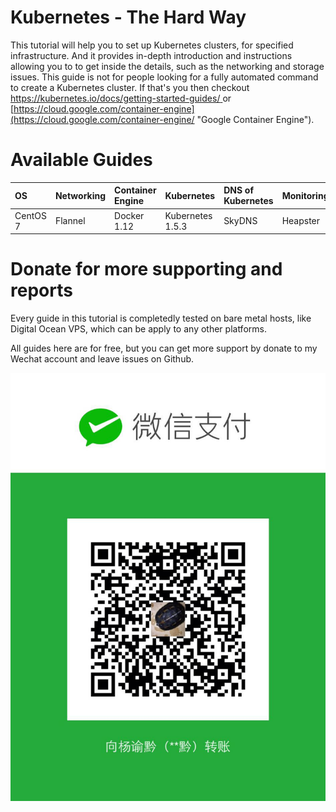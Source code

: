 # Kubernetes - The Hard Way

This tutorial will help you to set up Kubernetes clusters, for specified infrastructure. And it provides in-depth introduction and instructions allowing you to to get inside the details, such as the networking and storage issues. This guide is not for people looking for a fully automated command to create a Kubernetes cluster. If that's you then checkout [https://kubernetes.io/docs/getting-started-guides/ ](https://kubernetes.io/docs/getting-started-guides/ "Getting Started Guides")or [https://cloud.google.com/container-engine](https://cloud.google.com/container-engine/ "Google Container Engine").

# Available Guides

| OS | Networking | Container Engine | Kubernetes | DNS of Kubernetes | Monitoring | Guide |
| :--- | :--- | :--- | :--- | :--- | :--- | :--- |
| CentOS 7 | Flannel | Docker 1.12 | Kubernetes 1.5.3 | SkyDNS | Heapster | [guide\_01.md](/guide_01.md.md "Guide 01") |

# Donate for more supporting and reports

Every guide in this tutorial is completedly tested on bare metal hosts, like Digital Ocean VPS, which can be apply to any other platforms.

All guides here are for free, but you can get more support by donate to my Wechat account and leave issues on Github.

![](/assets/1449260029.jpg)

